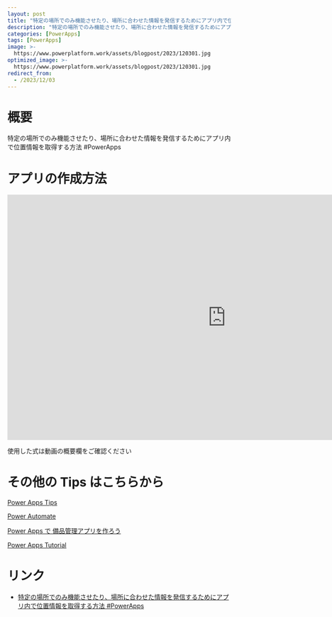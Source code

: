```yaml
---
layout: post
title: "特定の場所でのみ機能させたり、場所に合わせた情報を発信するためにアプリ内で位置情報を取得する方法 #PowerApps"
description: "特定の場所でのみ機能させたり、場所に合わせた情報を発信するためにアプリ内で位置情報を取得する方法 #PowerAppsを動画で分かりやすく解説"
categories: [PowerApps]
tags: [PowerApps]
image: >-
  https://www.powerplatform.work/assets/blogpost/2023/120301.jpg
optimized_image: >-
  https://www.powerplatform.work/assets/blogpost/2023/120301.jpg
redirect_from:
  - /2023/12/03
---
```



#  概要

特定の場所でのみ機能させたり、場所に合わせた情報を発信するためにアプリ内で位置情報を取得する方法 #PowerApps


# アプリの作成方法

<iframe width="983" height="553" src="https://www.youtube.com/embed/JnARAlJwXr8" title="YouTube video player" frameborder="0" allow="accelerometer; autoplay; clipboard-write; encrypted-media; gyroscope; picture-in-picture" allowfullscreen></iframe>


使用した式は動画の概要欄をご確認ください


# その他の Tips はこちらから

[Power Apps Tips](https://www.youtube.com/watch?v=VrAQf3JQ7yM&list=PLVhFi1fb3DqakSLVMn22DDcySXh9jtzi- )


[Power Automate](https://www.youtube.com/watch?v=-YnJYT0ASEM&list=PLVhFi1fb3Dqbzic6GieqnLFgD3aTj-eHA)


[Power Apps で 備品管理アプリを作ろう](https://www.youtube.com/playlist?list=PLVhFi1fb3DqZM3HKb8Hea6XEL96990Fyn)


[Power Apps Tutorial](https://www.youtube.com/playlist?list=PLVhFi1fb3DqalxpL974VvAJvV4iWoSbe_)


# リンク


- [特定の場所でのみ機能させたり、場所に合わせた情報を発信するためにアプリ内で位置情報を取得する方法 #PowerApps](https://www.youtube.com/watch?v=JnARAlJwXr8)

